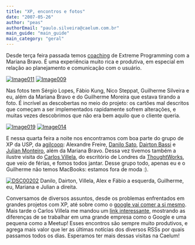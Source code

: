 ```yaml
---
title: "XP, encontros e fotos"
date: "2007-05-26"
author: "peas"
authorEmail: "paulo.silveira@caelum.com.br"
main_guide: "main_guide"
main_category: "geral"
---
```


Desde terça feira passada temos [coaching](http://pt.wikipedia.org/wiki/Coaching) de Extreme Programming com a Mariana Bravo. É uma experiência muito rica e produtiva, em especial em relação ao planejamento e comunicação com o usuário.

  

[![Image011](http://farm1.static.flickr.com/228/510254714_a0e2253292_m.jpg)](http://www.flickr.com/photos/silveira/510254714/ "Photo Sharing") [![Image009](http://farm1.static.flickr.com/208/510254528_77d2c69d6a_m.jpg)](http://www.flickr.com/photos/silveira/510254528/ "Photo Sharing")

  

Nas fotos tem Sérgio Lopes, Fábio Kung, Nico Steppat, Guilherme Silveira e eu, além da Mariana Bravo e do Guilherme Moreira que estava tirando a foto. É incrível as descobertas no meio do projeto: os cartões mal descritos que começam a ser implementados rapidamente sofrem alterações, e muitas vezes descobrimos que não era bem aquilo que o cliente queria.

  

[![Image019](http://farm1.static.flickr.com/216/513602462_3aff0dacef_m.jpg)](http://www.flickr.com/photos/silveira/513602462/ "Photo Sharing") [![Image014](http://farm1.static.flickr.com/192/513639649_68b158c7e7_m.jpg)](http://www.flickr.com/photos/silveira/513639649/ "Photo Sharing")

  

E nessa quarta feira a noite nos encontramos com boa parte do grupo de XP da USP, da [agilcoop](http://agilcoop.incubadora.fapesp.br/portal): Alexandre Freire, [Danilo Sato](http://www.dtsato.com/blog/default/), [Dairton Bassi](http://www.ime.usp.br/~dairton/) e [Julian Monteiro](http://www.ime.usp.br/~jm/), além da Mariana Bravo. Dessa vez tivemos também a ilustre visita do [Carlos Villela](http://www.lixo.org/), do escritório de Londres da [ThoughtWorks](http://www.thoughtworks.com), que veio de férias, e fomos todos jantar. Desse grupo todo, apenas eu e o Guilherme não temos MacBooks: estamos fora de moda :).

  

[![DSC00202](http://farm1.static.flickr.com/200/512319197_4ea830b430_m.jpg)](http://www.flickr.com/photos/silveira/512319197/ "Photo Sharing") Danilo, Dairton, Villela, Alex e Fábio a esquerda, Guilherme, eu, Mariana e Julian a direita.

  

Conversamos de diversos assuntos, desde os problemas enfrentados em grandes projetos com XP, até sobre como o [google vai comer a si mesmo](http://gwei.org/). Mais tarde o Carlos Villela me mandou um [link interessante](http://docs.google.com/View?docid=dg2z5whw_41cb322p), mostrando as diferenças de se trabalhar em uma grande empresa como o Google e uma pequena como a Meetup! Esses encontros são sempre muito produtivos, e agrega mais valor que ler as últimas notícias dos diversos RSSs por quais passamos todos os dias. Esperamos ter mais dessas visitas na Caelum!
